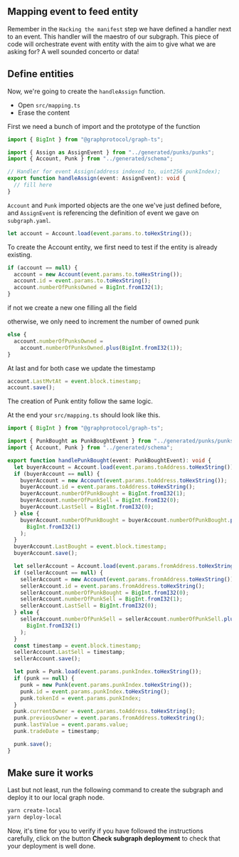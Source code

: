 ## Mapping event to feed entity

Remember in the `Hacking the manifest` step we have defined a handler next to an event. This handler will the maestro of our subgraph. This piece of code will orchestrate event with entity with the aim to give what we are asking for? A well sounded concerto or data!

## Define entities

Now, we're going to create the `handleAssign` function.

- Open `src/mapping.ts`
- Erase the content

First we need a bunch of import and the prototype of the function

```typescript
import { BigInt } from "@graphprotocol/graph-ts";

import { Assign as AssignEvent } from "../generated/punks/punks";
import { Account, Punk } from "../generated/schema";

// Handler for event Assign(address indexed to, uint256 punkIndex);
export function handleAssign(event: AssignEvent): void {
  // fill here
}
```

`Account` and `Punk` imported objects are the one we've just defined before, and `AssignEvent` is referencing the definition of event we gave on `subgraph.yaml`.

```typescript
let account = Account.load(event.params.to.toHexString());
```

To create the Account entity, we first need to test if the entity is already existing.

```typescript
if (account == null) {
  account = new Account(event.params.to.toHexString());
  account.id = event.params.to.toHexString();
  account.numberOfPunksOwned = BigInt.fromI32(1);
}
```

if not we create a new one filling all the field

otherwise, we only need to increment the number of owned punk

```typescript
else {
  account.numberOfPunksOwned =
    account.numberOfPunksOwned.plus(BigInt.fromI32(1));
}
```

At last and for both case we update the timestamp

```typescript
account.LastMvtAt = event.block.timestamp;
account.save();
```

The creation of Punk entity follow the same logic.

At the end your `src/mapping.ts` should look like this.

```typescript
import { BigInt } from "@graphprotocol/graph-ts";

import { PunkBought as PunkBoughtEvent } from "../generated/punks/punks";
import { Account, Punk } from "../generated/schema";

export function handlePunkBought(event: PunkBoughtEvent): void {
  let buyerAccount = Account.load(event.params.toAddress.toHexString());
  if (buyerAccount == null) {
    buyerAccount = new Account(event.params.toAddress.toHexString());
    buyerAccount.id = event.params.toAddress.toHexString();
    buyerAccount.numberOfPunkBought = BigInt.fromI32(1);
    buyerAccount.numberOfPunkSell = BigInt.fromI32(0);
    buyerAccount.LastSell = BigInt.fromI32(0);
  } else {
    buyerAccount.numberOfPunkBought = buyerAccount.numberOfPunkBought.plus(
      BigInt.fromI32(1)
    );
  }
  buyerAccount.LastBought = event.block.timestamp;
  buyerAccount.save();

  let sellerAccount = Account.load(event.params.fromAddress.toHexString());
  if (sellerAccount == null) {
    sellerAccount = new Account(event.params.fromAddress.toHexString());
    sellerAccount.id = event.params.fromAddress.toHexString();
    sellerAccount.numberOfPunkBought = BigInt.fromI32(0);
    sellerAccount.numberOfPunkSell = BigInt.fromI32(1);
    sellerAccount.LastSell = BigInt.fromI32(0);
  } else {
    sellerAccount.numberOfPunkSell = sellerAccount.numberOfPunkSell.plus(
      BigInt.fromI32(1)
    );
  }
  const timestamp = event.block.timestamp;
  sellerAccount.LastSell = timestamp;
  sellerAccount.save();

  let punk = Punk.load(event.params.punkIndex.toHexString());
  if (punk == null) {
    punk = new Punk(event.params.punkIndex.toHexString());
    punk.id = event.params.punkIndex.toHexString();
    punk.tokenId = event.params.punkIndex;
  }
  punk.currentOwner = event.params.toAddress.toHexString();
  punk.previousOwner = event.params.fromAddress.toHexString();
  punk.lastValue = event.params.value;
  punk.tradeDate = timestamp;

  punk.save();
}
```

## Make sure it works

Last but not least, run the following command to create the subgraph and deploy it to our local graph node.

```bash
yarn create-local
yarn deploy-local
```

Now, it's time for you to verify if you have followed the instructions carefully, click on the button **Check subgraph deployment** to check that your deployment is well done.
